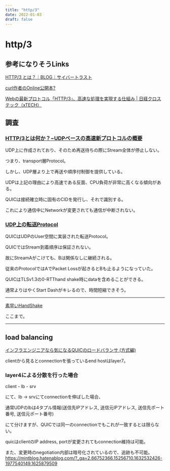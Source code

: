 ```yaml
---
title: "http/3"
date: 2022-01-03
draft: false
---
```

# http/3



## 参考になりそうLinks



[HTTP/3 とは？｜BLOG｜サイバートラスト](https://www.cybertrust.co.jp/blog/ssl/knowledge/about-http3.html)



[curl作者のOnline公開本?](https://http3-explained.haxx.se/ja)



[Webの最新プロトコル「HTTP/3」、高速な処理を実現する仕組み | 日経クロステック（xTECH）](https://xtech.nikkei.com/atcl/nxt/column/18/01606/032400004/)



## 調査



### [HTTP/3とは何か？−UDPベースの高速新プロトコルの概要](https://kinsta.com/jp/blog/http3/)



UDP上に作成されており、そのため再送待ちの際にStream全体が停止しない。



つまり、transport層Protocol。



しかし、UDP層より上で再送や順序付制御を提供している。



UDPは上記の理由により高速である反面、CPU負荷が非常に高くなる傾向がある。



QUICは接続確立時に固有のCIDを発行し、それで識別する。



これにより通信中にNetworkが変更されても通信が中断されない。



### [UDP上の転送Protocol](https://http3-explained.haxx.se/ja/the-protocol/feature-udp)



QUICはUDPのUser空間に実装された転送Protocol。



QUICではStream到着順序は保証されない。



故にStreamAがこけても、Bは関係なしに継続される。



従来のProtocolではAでPacket Lossが起きるとBも止るようになっていた。



QUICはTLSv1.3の0-RTThand shake時にdataを含めることができる。



通常よりはやくStart Dashがキレるので、時間短縮できそう。



---



[素早いHandShake](https://http3-explained.haxx.se/ja/the-protocol/feature-handshakes)



ここまで。



---



## load balancing



[インフラエンジニアなら気になるQUICのロードバランサ (方式編)](https://medium.com/nttlabs/quic-load-balancer-design-82c5fbae8305)



clientから見るとconnectionを張っているend hostはlayer7。



### layer4による分散を行った場合



client - lb - srv



にて、lb -> srvにてconnectionを伸ばした場合、



通常UDPのlbは4タプル情報(送信先IPアドレス, 送信元IPアドレス, 送信先ポート番号, 送信元ポート番号)



にて分けますが、QUICでは同一のconnectionでもこれが一致するとは限らない。



quicはclientのIP address, portが変更されてもconnection維持は可能。



また、変更時のnegotiation内部は暗号化されているので、追跡も不可能。https://mintblog.hatenablog.com/?_ga=2.66752366.15256710.1632532426-1977540149.1625879509
